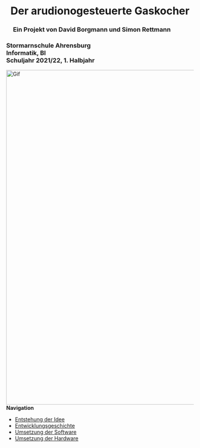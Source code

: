 <html>
<head>
<h1 align="center">Der arudionogesteuerte Gaskocher</h1> 
</head>
<div style="width: 460px; background-color: #ffffff border: 7px solid #000000"> <h3 align="center"> Ein Projekt von David Borgmann und Simon Rettmann</h3>
<h3 align="left">Stormarnschule Ahrensburg <br/> Informatik, Bl <br/> Schuljahr 2021/22, 1. Halbjahr <br/> </h3> </div>
	
<img alt="Gif" align="center" heigth="300" width="900" src="https://user-images.githubusercontent.com/88385654/143050441-c3d92a30-9005-4314-a8f5-06cba427b260.gif">
<b>Navigation</b>
<ul>
  <li> <a href="#Entstehung"> Entstehung der Idee</a> </li>
  <li> <a href="#Entwicklungsgeschichte"> Entwicklungsgeschichte</a> </li>
  <li> <a href="#Software"> Umsetzung der Software</a> </li> 
  <li> <a href="#Hardware"> Umsetzung der Hardware</a> </li>
</ul>
	
